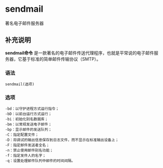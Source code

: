 sendmail
===

著名电子邮件服务器

## 补充说明

**sendmail命令** 是一款著名的电子邮件传送代理程序，也就是平常说的电子邮件服务器，它基于标准的简单邮件传输协议（SMTP）。

### 语法

```shell
sendmail(选项)
```

### 选项

```shell
-bd：以守护进程方式运行指令；
-bD：以前台运行方式运行；
-bi：初始化别名数据库；
-bm：以常规发送电子邮件；
-bp：显示邮件的发送队列；
-C：指定配置文件；
-D：将调试的输出信息保存到日志文件，而不显示在标准输出设备上；
-F：指定邮件发送者全名；
-n：禁止使用邮件别名功能；
-f：指定发件人的名字；
-q：设置处理邮件队列中邮件的时间间隔。
```


